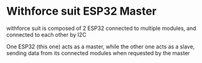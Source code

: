 # Withforce suit ESP32 Master

withforce suit is composed of 2 ESP32 connected to multiple modules, and connected to each other by I2C

One ESP32 (this one) acts as a master, while the other one acts as a slave, sending data from its connected modules when requested by the master